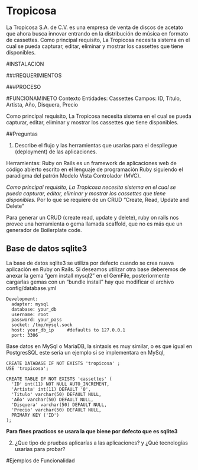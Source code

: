 # Tropicosa
La Tropicosa S.A. de C.V. es una empresa de venta de discos de acetato que ahora busca innovar entrando en la distribución de música en formato de cassettes. Como principal requisito, La Tropicosa necesita sistema en el cual se pueda capturar, editar, eliminar y mostrar los cassettes que tiene disponibles.

#INSTALACION

###REQUERIMIENTOS


###PROCESO

#FUNCIONAMINETO
Contexto
Entidades: Cassettes
Campos: ID, Título, Artista, Año, Disquera, Precio

Como principal requisito, La Tropicosa necesita sistema en el cual se pueda capturar, editar, eliminar y mostrar los cassettes que tiene disponibles.

##Preguntas
1. Describe el flujo y las herramientas que usarías para el despliegue (deployment) de las aplicaciones.

Herramientas:  Ruby on Rails es un framework de aplicaciones web de código abierto escrito en el lenguaje de programación Ruby  siguiendo el paradigma del patrón Modelo Vista Controlador (MVC).

*Como principal requisito, La Tropicosa necesita sistema en el cual se pueda capturar, editar, eliminar y mostrar los cassettes que tiene disponibles.* Por lo que se requiere de un CRUD “Create, Read, Update and Delete” 

Para generar un CRUD (create read, update y delete), ruby on rails  nos provee una herramienta o gema llamada scaffold, que no es más que un generador de Boilerplate code.


## Base de datos sqlite3


La base de datos sqlite3 se utiliza por defecto cuando se crea nueva aplicación en Ruby on Rails.
Si deseamos utilizar otra base deberemos de anexar la gema ”gem install mysql2” en el GemFile, posteriormente cargarlas gemas con un “bundle install” hay que modificar el archivo config/database.yml

```
Development:
  adapter: mysql
  database: your_db
  username: root
  password: your_pass
  socket: /tmp/mysql.sock
  host: your_db_ip     #defaults to 127.0.0.1
  port: 3306    
```

Base datos en MySql o MariaDB, la sintaxis es muy similar, o es que igual en PostgresSQL este seria un ejemplo si se implementara en MySql,  

```Mysql:
CREATE DATABASE IF NOT EXISTS 'tropicosa' ;
USE 'tropicosa';

CREATE TABLE IF NOT EXISTS 'cassettes' (
  'ID' int(11) NOT NULL AUTO_INCREMENT,
  'Artista' int(11) DEFAULT '0',
  'Titulo' varchar(50) DEFAULT NULL,
  'Año' varchar(50) DEFAULT NULL,
  'Disquera' varchar(50) DEFAULT NULL,
  'Precio' varchar(50) DEFAULT NULL,
  PRIMARY KEY ('ID')
); 
```


**Para fines practicos se usara la que biene por defecto que es sqlite3**



2. ¿Que tipo de pruebas aplicarías a las aplicaciones? y ¿Qué tecnologías usarías para probar?


#Ejemplos de Funcionalidad